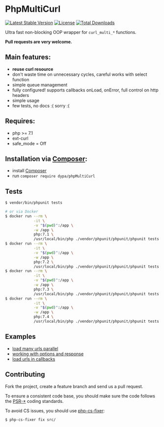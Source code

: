 # PhpMultiCurl

[![Latest Stable Version](https://poser.pugx.org/dypa/phpmulticurl/v/stable.png)](https://packagist.org/packages/dypa/phpmulticurl)
[![License](https://poser.pugx.org/dypa/phpmulticurl/license.png)](https://packagist.org/packages/dypa/phpmulticurl)
[![Total Downloads](https://poser.pugx.org/dypa/phpmulticurl/downloads.png)](https://packagist.org/packages/dypa/phpmulticurl)

Ultra fast non-blocking OOP wrapper for `curl_multi_*` functions.

__Pull requests are very welcome.__

## Main features:

* **reuse curl resource**
* don't waste time on unnecessary cycles, careful works with select function
* simple queue management
* fully configured! supports callbacks onLoad, onError, full control on http headers
* simple usage
* few tests, no docs :( sorry :(

## Requires:

* php >= 7.1
* ext-curl
* safe_mode = Off

## Installation via [Composer](https://getcomposer.org):

* install [Composer](https://getcomposer.org)
* run `composer require dypa/phpMultiCurl`

## Tests

```sh
$ vendor/bin/phpunit tests

# or via Docker
$ docker run --rm \
             -it \
             -v "$(pwd)":/app \
             -w /app \
             php:7.1 \
             /usr/local/bin/php ./vendor/phpunit/phpunit/phpunit tests
$ docker run --rm \
             -it \
             -v "$(pwd)":/app \
             -w /app \
             php:7.2 \
             /usr/local/bin/php ./vendor/phpunit/phpunit/phpunit tests
$ docker run --rm \
             -it \
             -v "$(pwd)":/app \
             -w /app \
             php:7.3 \
             /usr/local/bin/php ./vendor/phpunit/phpunit/phpunit tests
$ docker run --rm \
             -it \
             -v "$(pwd)":/app \
             -w /app \
             php:7.4 \
             /usr/local/bin/php ./vendor/phpunit/phpunit/phpunit tests
```

## Examples

* [load many urls parallel](https://github.com/dypa/phpmulticurl/blob/master/examples/example0.php)
* [working with options and response](https://github.com/dypa/phpmulticurl/blob/master/examples/example1.php)
* [load urls in callbacks](https://github.com/dypa/phpmulticurl/blob/master/examples/example2.php)

## Contributing

Fork the project, create a feature branch and send us a pull request.

To ensure a consistent code base, you should make sure the code follows
the [PSR-*](http://www.php-fig.org/psr) coding standards.

To avoid CS issues, you should use [php-cs-fixer](http://cs.sensiolabs.org):

```sh
$ php-cs-fixer fix src/
```
